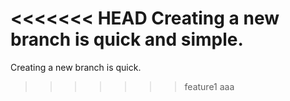<<<<<<< HEAD
Creating a new branch is quick and simple.
=======
Creating a new branch is quick.
>>>>>>> feature1
aaa
